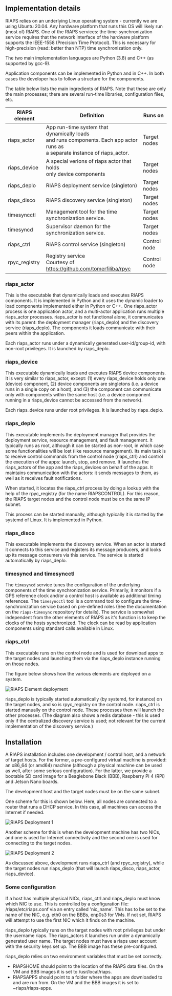 ## Implementation details

RIAPS relies on an underlying Linux operating system - currently we are using Ubuntu 20.04. Any hardware platform that runs this OS will likely run (most of) RIAPS. One of the RIAPS services: the time-synchronization service requires that the network interface of the hardware platform supports the IEEE-1558 (Precision Time Protocol). This is necessary for high-precision (read: better than NTP) time synchronization only.

The two main implementation languages are Python (3.8) and C++ (as supported by gcc-9).

Application components can be implemented in Python and in C++. In both cases the developer has to follow a structure for the components.

The table below lists the main ingredients of RIAPS. Note that these are only the main processes; there are several run-time libraries, configuration files, etc.

RIAPS element | Definition                                     | Runs on  
--------------| ---------------------------------------------  |-------------
riaps_actor   | App run-time system that dynamically loads <br> and runs components. Each app actor runs as <br> a separate instance of riaps_actor. | Target nodes
riaps_device  | A special verions of riaps actor that holds <br> only device components | Target nodes
riaps_deplo   | RIAPS deployment service (singleton) | Target nodes
riaps_disco   | RIAPS discovery service (singleton)  | Target nodes
timesyncctl   | Management tool for the time <br> synchronization service. | Target nodes
timesyncd     | Supervisor daemon for the <br> synchronization service. | Target nodes
riaps_ctrl    | RIAPS control service (singleton)    | Control node
rpyc_registry | Registry service <br> Courtesy of https://github.com/tomerfiliba/rpyc | Control node

### riaps_actor

This is the executable that dynamically loads and executes RIAPS components. It is implemented in Python and it uses the dynamic loader to load components implemented either in Python or C++. One riaps_actor process is one application actor, and a multi-actor application runs multiple riaps_actor processes. riaps_actor is not functional alone, it communicates with its parent: the deployment manager (riaps_deplo) and the discovery service (riaps_deplo). The components it loads communicate with their peers within the application.

Each riaps_actor runs under a dynamically generated user-id/group-id, with non-root privileges. It is launched by riaps_deplo.

### riaps_device

This executable dynamically loads and executes RIAPS device components. It is very similar to riaps_actor, except: (1) every riaps_device holds only one (device) component, (2) device components are singletons (i.e. a device runs in a single copy on a host), and (3) the component can communicate only with components within the same host (i.e. a device component running in a riaps_device cannot be accessed from the network).

Each riaps_device runs under root privileges. It is launched by riaps_deplo.

### riaps_deplo

This executable implements the deployment manager that provides the deployment service, resource management, and fault management. It typically runs as root, although it can be started as non-root, in which case some functionalities will be lost (like resource management). Its main task is to receive control commands from the control node (riaps_ctrl) and control the execution of the apps: launch, stop, and remove. It launches the riaps_actors of the app and the riaps_devices on behalf of the apps. It maintains communication with the actors: it sends messages to them, as well as it receives fault notifications.

When started, it locates the riaps_ctrl process by doing a lookup with the help of the rpyc_registry (for the name RIAPSCONTROL). For this reason, the RIAPS target nodes and the control node must be on the same IP subnet.

This process can be started manually, although typically it is started by the systemd of Linux. It is implemented in Python.

### riaps_disco

This executable implements the discovery service. When an actor is started it connects to this service and registers its message producers, and looks up its message consumers via this service. The service is started automatically by riaps_deplo.

### timesyncd and timesyncctl

The `timesyncd` service tunes the configuration of the underlying components of the time synchronization service. Primarily, it monitors if a GPS reference clock and/or a control host is available as additional timing references. The `timesyncctl` tool is a command tool to configure the time-synchronization service based on pre-defined roles (See the documentation on the `riaps-timesync` repository for details). The service is somewhat independent from the other elements of RIAPS as it's function is to keep the clocks of the hosts synchronized. The clock can be read by application components using standard calls available in Linux.

### riaps_ctrl

This executable runs on the control node and is used for download apps to the target nodes and launching them via the riaps_deplo instance running on those nodes.

The figure below shows how the various elements are deployed on a system.

![RIAPS Element deployment](img/riaps-rt.png)

riaps_deplo is typically started automatically (by systemd, for instance) on the target nodes, and so is rpyc_registry on the control node. riaps_ctrl is started manually on the control node. These processes then will launch the other processes.  (The diagram also shows a redis database - this is used only if the centralized discovery service is used; not relevant for the current implementation of the discovery service.)

## Installation

A RIAPS installation includes one development / control host, and a network of target hosts. For the former, a pre-configured virtual machine is provided: an x86_64 (or amd64) machine (although a physical machine can be used as well, after some serious configuration). For the latter, we provide a bootable SD card image for a Beaglebone Black (BBB), Raspberry Pi 4 (RPi) and Jetson Nano boards.  

The development host and the target nodes must be on the same subnet.

One scheme for this is shown below. Here, all nodes are connected to a router that runs a DHCP service. In this case, all machines can access the Internet if needed.

![RIAPS Deployment 1](img/riaps-dep-1.png)

Another scheme for this is when the development machine has two NICs, and one is used for Internet connectivity and the second one is used for connecting to the target nodes.

![RIAPS Deployment 2](img/riaps-dep-2.png)

As discussed above, development runs riaps_ctrl (and rpyc_registry), while the target nodes run riaps_deplo (that will launch riaps_disco, riaps_actor, riaps_device).

### Some configuration

If a host has multiple physical NICs, riaps_ctrl and riaps_deplo must know which NIC to use. This is controlled by a configuration file: /riaps/etc/riaps.conf via an entry called 'nic_name'. This has to be set to the name of the NIC, e.g. eth0 on the BBBs, enp0s3 for VMs. If not set, RIAPS will attempt to use the first NIC which it finds on the machine.

riaps_deplo typically runs on the target nodes with root privileges but under the username riaps. The riaps_actors it launches run under a dynamically generated user name. The target nodes must have a riaps user account with the security keys set up. The BBB image has these pre-configured.

riaps_deplo relies on two environment variables that must be set correctly.
- RIAPSHOME should point to the location of the RIAPS data files. On the VM and BBB images it is set to /usr/local/riaps.
- RIAPSAPPS should point to a folder where the apps are downloaded to and are run from. On the VM and the BBB images it is set to ~riaps/riaps-apps.
